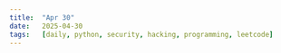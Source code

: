 ```yaml
---
title:  "Apr 30"
date:   2025-04-30
tags:   [daily, python, security, hacking, programming, leetcode]
---
```

